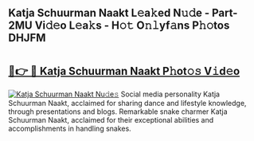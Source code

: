 ## Katja Schuurman Naakt L𝚎a𝚔ed N𝚞𝚍e - Part-2MU Vi𝚍𝚎o L𝚎a𝚔s - H𝚘𝚝 O𝚗𝚕yf𝚊ns P𝚑𝚘tos DHJFM

# <h2><a href="http://kfalg2c.oniu.top/?m=Katja+Schuurman+Naakt">🔗👉 🔴 Katja Schuurman Naakt P𝚑ot𝚘𝚜 V𝚒d𝚎o</a></h2>

[![Katja Schuurman Naakt Nu𝚍e𝚜](https://i.imgur.com/0qMVB7G.gif)](http://kfalg2c.oniu.top/?m=Katja+Schuurman+Naakt)
Social media personality Katja Schuurman Naakt, acclaimed for sharing dance and lifestyle knowledge, through presentations and blogs. Remarkable snake charmer Katja Schuurman Naakt, acclaimed for their exceptional abilities and accomplishments in handling snakes.  
